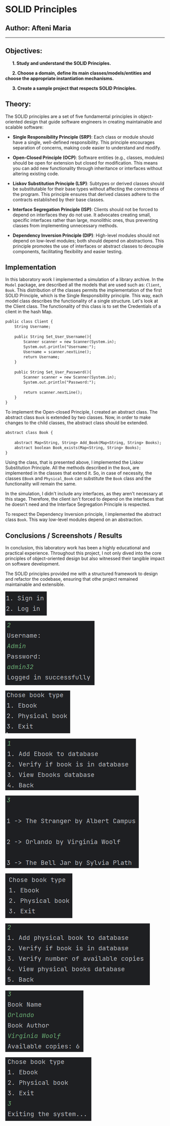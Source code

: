# SOLID Principles


## Author: Afteni Maria

----

## Objectives:
&ensp; &ensp;
__1. Study and understand the SOLID Principles.__

&ensp; &ensp; 
__2. Choose a domain, define its main classes/models/entities and choose the appropriate instantiation mechanisms.__

&ensp; &ensp;
__3. Create a sample project that respects SOLID Principles.__


## Theory:
The SOLID principles are a set of five fundamental principles in object-oriented design that guide software engineers in 
creating maintainable and scalable software:

* __Single Responsibility Principle (SRP)__: Each class or module should have a single, well-defined responsibility. 
This principle encourages separation of concerns, making code easier to understand and modify.

* __Open-Closed Principle (OCP)__: Software entities (e.g., classes, modules) should be open for extension but closed for 
modification. This means you can add new functionality through inheritance or interfaces without altering existing code.

* __Liskov Substitution Principle (LSP)__: Subtypes or derived classes should be substitutable for their base types without 
affecting the correctness of the program. This principle ensures that derived classes adhere to the contracts established 
by their base classes.

* __Interface Segregation Principle (ISP)__: Clients should not be forced to depend on interfaces they do not use. 
It advocates creating small, specific interfaces rather than large, monolithic ones, thus preventing classes from 
implementing unnecessary methods.

* __Dependency Inversion Principle (DIP)__: High-level modules should not depend on low-level modules; both should depend 
on abstractions. This principle promotes the use of interfaces or abstract classes to decouple components, facilitating 
flexibility and easier testing.



## Implementation
In this laboratory work I implemented a simulation of a library archive. In the `Model` package, are described all the 
models that are used such as: `Client`, `Book`. This distribution of the classes permits the implementation of the first SOLID 
Principle, which is the Single Responsibility principle. This way, each model class describes the functionality of a single
structure. Let's look at the Client class. The functionality of this class is to set the Credentials of a client in the hash Map.

```
public class Client {
    String Username;

    public String Set_User_Username(){
        Scanner scanner = new Scanner(System.in);
        System.out.println("Username:");
        Username = scanner.nextLine();
        return Username;
    }

    public String Set_User_Password(){
        Scanner scanner = new Scanner(System.in);
        System.out.println("Password:");

        return scanner.nextLine();
    }
}
```
To implement the Open-closed Principle, I created an abstract class. The abstract class `Book` is extended by two classes.
Now, in order to make changes to the child classes, the abstract class should be extended.

```
abstract class Book {

    abstract Map<String, String> Add_Book(Map<String, String> Books);
    abstract boolean Book_exists(Map<String, String> Books);
}

```

Using the class, that is presented above, I implemented the Liskov Substitution Principle. All the methods described in 
the `Book`, are implemented in the classes that extend it. So, in case of necessity, the classes `EBook` and `Physical_Book`
can substitute the `Book` class and the functionality will remain the same.

In the simulation, I didn't include any interfaces, as they aren't necessary at this stage. Therefore, the client isn't 
forced to depend on the interfaces that he doesn't need and the Interface Segregation Principle is respected.

To respect the Dependency Inversion principle, I implemented the abstract class `Book`. This way low-level modules depend 
on an abstraction.


## Conclusions / Screenshots / Results
In conclusion, this laboratory work has been a highly educational and practical experience. Throughout this project, I
not only dived into the core principles of object-oriented design but also witnessed their tangible impact on software development.

The SOLID principles provided me with a structured framework to design and refactor the codebase, ensuring that othe
project remained maintainable and extensible. 

![img.png](uploads/img.png)

![img_7.png](img_7.png)

![img_1.png](img_1.png)

![img_2.png](img_2.png)

![img_5.png](img_5.png)

![img_8.png](uploads/img_8.png)

![img_3.png](img_3.png)

![img_4.png](img_4.png)

![img_6.png](img_6.png)
